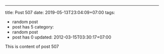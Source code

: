 ---
title: Post 507
date: 2019-05-13T23:04:09+07:00
tags:
  - random post
  - post has 5
category:
  - random post
  - post has 0
updated: 2012-03-15T03:30:17+07:00

This is content of post 507